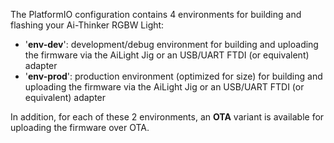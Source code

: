 The PlatformIO configuration contains 4 environments for building and flashing your Ai-Thinker RGBW Light:

- '**env-dev**': development/debug environment for building and uploading the firmware via the AiLight Jig or an USB/UART FTDI (or equivalent) adapter
- '**env-prod**': production environment (optimized for size) for building and uploading the firmware via the AiLight Jig or an USB/UART FTDI (or equivalent) adapter

In addition, for each of these 2 environments, an **OTA** variant is available for uploading the firmware over OTA.
